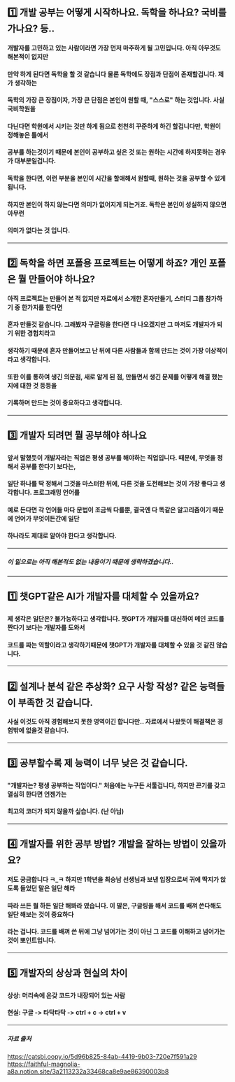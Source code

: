 ## 1️⃣ 개발 공부는 어떻게 시작하나요. 독학을 하나요? 국비를 가나요? 등..
#### 개발자를 고민하고 있는 사람이라면 가장 먼저 마주하게 될 고민입니다. 아직 아무것도 해본적이 없지만
#### 만약 하게 된다면 독학을 할 것 같습니다 물론 독학에도 장점과 단점이 존재할겁니다. 제가 생각하는
#### 독학의 가장 큰 장점이자, 가장 큰 단점은 본인이 원할 때, "스스로" 하는 것입니다. 사실 국비학원을
#### 다닌다면 학원에서 시키는 것만 하게 됨으로 천천히 꾸준하게 하긴 할겁니다만, 학원이 정해놓은 틀에서
#### 공부를 하는것이기 때문에 본인이 공부하고 싶은 것 또는 원하는 시간에 하지못하는 경우가 대부분일겁니다.
#### 독학을 한다면, 이런 부분을 본인이 시간을 할애해서 원할때, 원하는 것을 공부할 수 있게 됩니다.
#### 하지만 본인이 하지 않는다면 의미가 없어지게 되는거죠. 독학은 본인이 성실하지 않으면 아무런
#### 의미가 없다는 것 입니다.
----
## 2️⃣ 독학을 하면 포폴용 프로젝트는 어떻게 하죠? 개인 포폴은 뭘 만들어야 하나요?
#### 아직 프로젝트는 만들어 본 적 없지만 자료에서 소개한 혼자만들기, 스터디 그룹 참가하기 중 한가지를 한다면
#### 혼자 만들것 같습니다. 그래봤자 구글링을 한다면 다 나오겠지만 그 마저도 개발자가 되기 위한 경험치라고
#### 생각하기 때문에 혼자 만들어보고 난 뒤에 다른 사람들과 함께 만드는 것이 가장 이상적이라고 생각합니다.
#### 또한 이를 통하여 생긴 의문점, 새로 알게 된 점, 만들면서 생긴 문제를 어떻게 해결 했는지에 대한 것 등등을
#### 기록하며 만드는 것이 중요하다고 생각합니다.
----
## 3️⃣ 개발자 되려면 뭘 공부해야 하나요
#### 앞서 말했듯이 개발자라는 직업은 평생 공부를 해야하는 직업입니다. 때문에, 무엇을 정해서 공부를 한다기 보다는,
#### 일단 하나를 딱 정해서 그것을 마스터한 뒤에, 다른 것을 도전해보는 것이 가장 좋다고 생각합니다. 프로그래밍 언어를 
#### 예로 든다면 각 언어들 마다 문법이 조금씩 다를뿐, 결국엔 다 똑같은 알고리즘이기 때문에 언어가 무엇이든간에 일단
#### 하나라도 제대로 알아야 한다고 생각합니다.
----
##### 이 밑으로는 아직 해본적도 없는 내용이기 때문에 생략하겠습니다..
----
## 1️⃣ 챗GPT같은 AI가 개발자를 대체할 수 있을까요?
#### 제 생각은 일단은? 불가능하다고 생각합니다. 챗GPT가 개발자를 대신하여 메인 코드를 짠다기 보다는 개발자를 도와서
#### 코드를 짜는 역할이라고 생각하기때문에 챗GPT가 개발자를 대체할 수 있을 것 같진 않습니다.
----
## 2️⃣ 설계나 분석 같은 추상화? 요구 사항 작성? 같은 능력들이 부족한 것 같습니다.
#### 사실 이것도 아직 경험해보지 못한 영역이긴 합니다만.. 자료에서 나왔듯이 해결책은 경험밖에 없을것 같습니다.
----
## 3️⃣ 공부할수록 제 능력이 너무 낮은 것 같습니다.
#### "개발자는? 평생 공부하는 직업이다." 처음에는 누구든 서툴겁니다, 하지만 끈기를 갖고 열심히 한다면 언젠가는
#### 최고의 코더가 되지 않을까 싶습니다. (난 아님)
----
## 4️⃣  개발자를 위한 공부 방법? 개발을 잘하는 방법이 있을까요?
#### 저도 궁금합니다 ㅋ_ㅋ 하지만 1학년을 최승남 선생님과 보낸 입장으로써 귀에 딱지가 앉도록 들었던 말은 일단 해라
#### 따라 쓰든 뭘 하든 일단 해봐라 였습니다. 이 말은, 구글링을 해서 코드를 배껴 쓴다해도 일단 해보는 것이 중요하다
#### 라는 겁니다. 코드를 배껴 쓴 뒤에 그냥 넘어가는 것이 아닌 그 코드를 이해하고 넘어가는 것이 뽀인트입니다.
----
## 5️⃣  개발자의 상상과 현실의 차이
#### 상상: 머리속에 온갖 코드가 내장되어 있는 사람
#### 현실: 구글 -> 타닥타닥 -> ctrl + c -> ctrl + v
----
##### 자료 출처    
https://catsbi.oopy.io/5d96b825-84ab-4419-9b03-720e7f591a29       
https://faithful-magnolia-a8a.notion.site/3a2113232a33468ca8e9ae86390003b8

